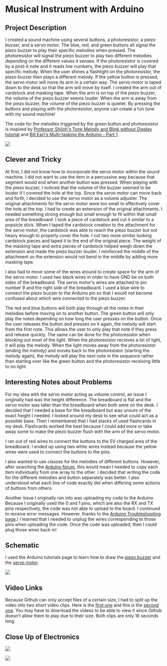 # Musical Instrument with Arduino

## Project Description

I created a sound machine using several buttons, a photoresistor, a piezo buzzer, and a servo motor. The blue, red, and green buttons all signal the piezo buzzer to play their specific melodies when pressed. The photoresistor will signal the piezo buzzer to play two different melodies depending on the different values it senses. If the photoresistor is covered by a post-it note and it reads low numbers, the piezo buzzer will play that specific melody. When the user shines a flashlight on the photoresistor, the piezo buzzer then plays a different melody. If the yellow button is pressed, the servo motor will move its arm in a certain way. The servo motor is taped down to the desk so that the arm will move by itself. I created the arm out of cardstock and masking tape. When the arm is on top of the piezo buzzer, the volume of the piezo buzzer seems louder. When the arm is away from the piezo buzzer, the volume of the piezo buzzer is quieter. By pressing the buttons and playing with the photoresistor, anyone can create a fun tune with my sound machine!

The code for the melodies triggered by the green button and photoresistor is inspired by [Professor Shiloh's Tone Melody and Blink without Display tutorial](https://github.com/michaelshiloh/toneMelodyAndBlinkWithoutDelay/blob/master/toneMelodyAndBlinkWithoutDelay.ino) and [Bill Earl's Multi-tasking the Arduino - Part 1](https://learn.adafruit.com/multi-tasking-the-arduino-part-1?view=all).

![](https://github.com/Megan-J/IntroductionToInteractiveMedia/blob/master/27July_MusicalInstrument/instrument.JPG)

## Clever and Tricky

At first, I did not know how to incorporate the servo motor within the sound machine. I did not want to use the item in a percussive way because that segment would end when another button was pressed. When playing with the piezo buzzer, I noticed that the volume of the buzzer seemed to be louder if I covered the hole at the top. Since the servo motor can move back and forth, I decided to use the servo motor as a volume adjuster. The original attachments for the servo motor were too small to effectively cover the hole at the top. I had to create an extension of the original attachments. I needed something strong enough but small enough to fit within that small area of the breadboard. I took a piece of cardstock and cut it similar to a popsicle stick. When I taped the cardstock creation to the attachment for the servo motor, the cardstock was able to reach the piezo buzzer but not heavy enough to properly cover the hole. I cut two more similar looking cardstock pieces and taped it to the end of the original piece. The weight of the masking tape and extra pieces of cardstock helped weigh down the extension and made the piezo buzzer louder. I reinforced the middle of the attachment so the extension would not bend in the middle by adding more masking tape. 

I also had to move some of the wires around to create space for the arm of the servo motor. I used two black wires in order to have GND be on both sides of the breadboard. The servo motor's wires are attached to pin number 9 and the right side of the breadboard. I used a blue wire to connect the piezo buzzer to the Arduino pin so that I would not become confused about which wire connected to the piezo buzzer. 

The red and blue buttons will both play through all the notes in their melodies before moving on to another button. The green button will only play the notes depending on how long the user presses on the button. Once the user releases the button and presses on it again, the melody will start from the first note. This allows the user to only play that note if they press and release quickly. The same can be done for the photoresistor when blocking out most of the light. When the photoresistor recieves a lot of light, it will play the melody. When the light moves away from the photoresistor (ending the melody) and moves back to the photoresistor (starting the melody again), the melody will play the next note in the sequence rather than starting over like the green button and the photoresistor receiving little to no light. 

## Interesting Notes about Problems

For my idea with the servo motor acting as volume control, an issue I originally had was the height difference. The breadboard is flat and the servo motor was taller than the breadboard when both were on the desk. I decided that I needed a base for the breadboard but was unsure of the exact height I needed. I looked around my desk to see what could act as a possible base. Then I remembered that I had stacks of used flashcards in my desk. Flashcards worked the best because I could add more or take away some to make the piezo buzzer flush with the arm of the servo motor. 

I ran out of red wires to connect the buttons to the 5V charged area of the breadboard. I ended up using two white wires instead because the yellow wires were used to connect the buttons to the pins.

I also wanted to use classes for the melodies of different buttons. However, after searching the [Arduino forum](https://forum.arduino.cc/index.php?topic=324374.0#:~:text=If%20you%20have%20two%20arrays,an%20array%20to%20another%20array.), this would mean I needed to copy each item individually from one array to the other. I decided that writing the code for the different melodies and button separately was better. I also understood what each line of code exactly did when differing some actions of buttons from others.

Another issue I originally ran into was uploading my code to the Arduino. Because I originally used the 0 and 1 pins, which are also the RX and TX pins respectively, the code was not able to upload to the board. I continued to receive error messages. However, thanks to the [Arduino Troubleshooting page](https://www.arduino.cc/en/guide/troubleshooting#:~:text=If%20nothing%20appears%20in%20your,the%20code%20has%20been%20uploaded).) I learned that I needed to unplug the wires corresponding to those pins when uploading the code. Once the code was uploaded, then I could plug those wires back in!


## Schematic

I used the Arduino tutorials page to learn how to draw the [piezo buzzer](https://www.arduino.cc/en/Tutorial/ToneMelody) and the [servo motor](https://www.arduino.cc/en/Tutorial/Knob).

![](https://github.com/Megan-J/IntroductionToInteractiveMedia/blob/master/27July_MusicalInstrument/schematic%20-%20instrument.png)

## Video Links

Because Github can only accept files of a certain size, I had to split up the video into two short video clips. Here is the [first one](https://drive.google.com/file/d/1vOjUYXwVpo2Kr_XH3Du0OsUVemt32Em8/view?usp=sharing) and this is the [second one](https://github.com/Megan-J/IntroductionToInteractiveMedia/blob/master/27July_MusicalInstrument/instrumentVid-Part2.mp4). You may have to download the videos to be able to view it since Github doesn't allow them to play due to their size. Both clips are only 16 seconds long.

## Close Up of Electronics

![](https://github.com/Megan-J/IntroductionToInteractiveMedia/blob/master/27July_MusicalInstrument/instrument%20-%20top.JPG) 

![](https://github.com/Megan-J/IntroductionToInteractiveMedia/blob/master/27July_MusicalInstrument/instrument%20-%20front.JPG)
